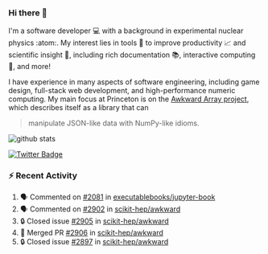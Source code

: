 ### Hi there 👋 

I'm a software developer 💻 with a background in experimental nuclear physics :atom:. My interest lies in tools :wrench: to improve productivity :chart_with_upwards_trend: and scientific insight :telescope:, including rich documentation 📚, interactive computing 🧮, and more! 

I have experience in many aspects of software engineering, including game design, full-stack web development, and high-performance numeric computing. My main focus at Princeton is on the [Awkward Array project](awkward-array.org/), which describes itself as a library that can 
> manipulate JSON-like data with NumPy-like idioms.

![github stats](https://github-readme-stats.vercel.app/api?username=agoose77&show_icons=true&hide_rank=true&hide_title=true&bg_color=30,e76445,904e95&text_color=efe3ec&icon_color=efe3ec)
<!--
**agoose77/agoose77** is a ✨ _special_ ✨ repository because its `README.md` (this file) appears on your GitHub profile.

Here are some ideas to get you started:

- 🔭 I’m currently working on ...
- 🌱 I’m currently learning ...
- 👯 I’m looking to collaborate on ...
- 🤔 I’m looking for help with ...
- 💬 Ask me about ...
- 📫 How to reach me: ...
- 😄 Pronouns: ...
- ⚡ Fun fact: ...
-->

[![Twitter Badge](https://img.shields.io/twitter/follow/agoose77?style=flat-square&logo=Twitter&logoColor=white&color=cornflowerblue)](https://twitter.com/agoose77)

### :zap: Recent Activity

<!--START_SECTION:activity-->
1. 🗣 Commented on [#2081](https://github.com/executablebooks/jupyter-book/issues/2081#issuecomment-1864913456) in [executablebooks/jupyter-book](https://github.com/executablebooks/jupyter-book)
2. 🗣 Commented on [#2902](https://github.com/scikit-hep/awkward/pull/2902#issuecomment-1864908377) in [scikit-hep/awkward](https://github.com/scikit-hep/awkward)
3. 🔒 Closed issue [#2905](https://github.com/scikit-hep/awkward/issues/2905) in [scikit-hep/awkward](https://github.com/scikit-hep/awkward)
4. 🎉 Merged PR [#2906](https://github.com/scikit-hep/awkward/pull/2906) in [scikit-hep/awkward](https://github.com/scikit-hep/awkward)
5. 🔒 Closed issue [#2897](https://github.com/scikit-hep/awkward/issues/2897) in [scikit-hep/awkward](https://github.com/scikit-hep/awkward)
<!--END_SECTION:activity-->
